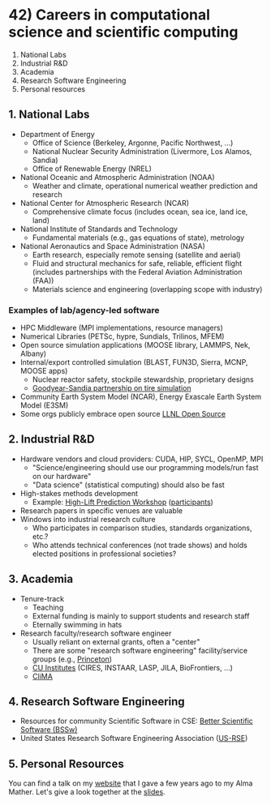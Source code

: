 # 42) Careers in computational science and scientific computing

1. National Labs
2. Industrial R&D
3. Academia
4. Research Software Engineering
5. Personal resources


## 1. National Labs

* Department of Energy
  * Office of Science (Berkeley, Argonne, Pacific Northwest, ...)
  * National Nuclear Security Administration (Livermore, Los Alamos, Sandia)
  * Office of Renewable Energy (NREL)
* National Oceanic and Atmospheric Administration (NOAA)
  * Weather and climate, operational numerical weather prediction and research
* National Center for Atmospheric Research (NCAR)
  * Comprehensive climate focus (includes ocean, sea ice, land ice, land)
* National Institute of Standards and Technology
  * Fundamental materials (e.g., gas equations of state), metrology
* National Aeronautics and Space Administration (NASA)
  * Earth research, especially remote sensing (satellite and aerial)
  * Fluid and structural mechanics for safe, reliable, efficient flight (includes partnerships with the Federal Aviation Administration (FAA))
  * Materials science and engineering (overlapping scope with industry)

### Examples of lab/agency-led software

* HPC Middleware (MPI implementations, resource managers)
* Numerical Libraries (PETSc, hypre, Sundials, Trilinos, MFEM)
* Open source simulation applications (MOOSE library, LAMMPS, Nek, Albany)
* Internal/export controlled simulation (BLAST, FUN3D, Sierra, MCNP, MOOSE apps)
  * Nuclear reactor safety, stockpile stewardship, proprietary designs
  * [Goodyear-Sandia partnership on tire simulation](https://newsreleases.sandia.gov/goodyear-sandia/)
* Community Earth System Model (NCAR), Energy Exascale Earth System Model (E3SM)
* Some orgs publicly embrace open source [LLNL Open Source](https://software.llnl.gov/)

## 2. Industrial R&D

* Hardware vendors and cloud providers: CUDA, HIP, SYCL, OpenMP, MPI
  * "Science/engineering should use our programming models/run fast on our hardware"
  * "Data science" (statistical computing) should also be fast
* High-stakes methods development
  * Example: [High-Lift Prediction Workshop](https://hiliftpw.larc.nasa.gov/) ([participants](https://hiliftpw.larc.nasa.gov/Workshop3/participantlist.html))
* Research papers in specific venues are valuable
* Windows into industrial research culture
  * Who participates in comparison studies, standards organizations, etc.?
  * Who attends technical conferences (not trade shows) and holds elected positions in professional societies?

## 3. Academia

* Tenure-track
  * Teaching
  * External funding is mainly to support students and research staff
  * Eternally swimming in hats
* Research faculty/research software engineer
  * Usually reliant on external grants, often a "center"
  * There are some "research software engineering" facility/service groups (e.g., [Princeton](https://researchcomputing.princeton.edu/news/2022/princeton-bets-big-research-software-engineering))
  * [CU Institutes](https://www.colorado.edu/research/research-institutes) (CIRES, INSTAAR, LASP, JILA, BioFrontiers, ...)
  * [CliMA](https://clima.caltech.edu/)

## 4. Research Software Engineering

- Resources for community Scientific Software in CSE: [Better Scientific Software (BSSw)](https://bssw.io/)
- United States Research Software Engineering Association ([US-RSE](https://us-rse.org/))

## 5. Personal Resources
You can find a talk on my [website](https://valeriabarra.org/talks/) that I gave a few years ago to my Alma Mather. Let's give a look together at the [slides](https://valeriabarra.org/talks/NJITAlumnaTalk22.pdf).
